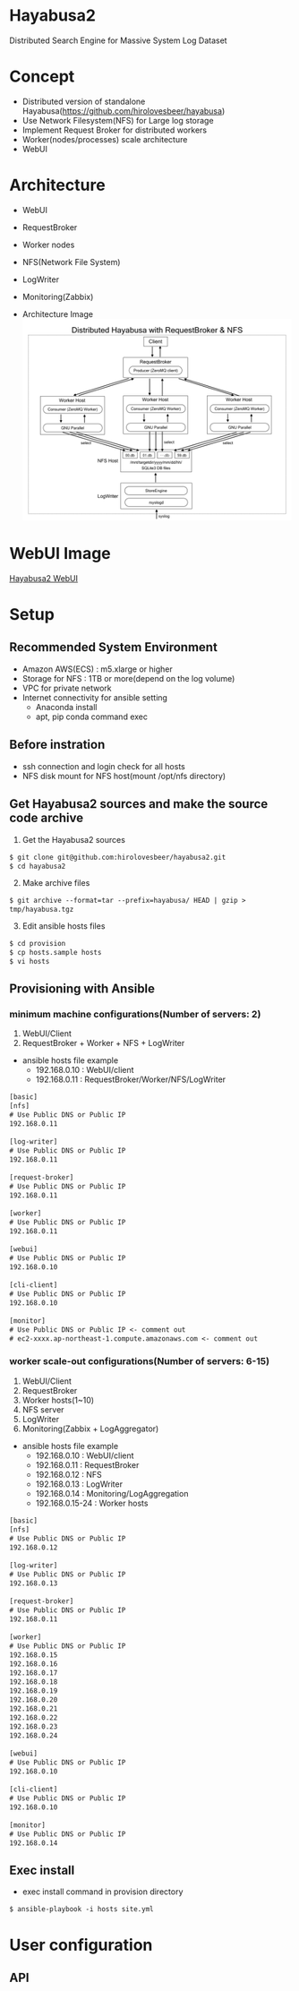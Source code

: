 # Hayabusa2
Distributed Search Engine for Massive System Log Dataset

# Concept
- Distributed version of standalone Hayabusa(https://github.com/hirolovesbeer/hayabusa)
- Use Network Filesystem(NFS) for Large log storage
- Implement Request Broker for distributed workers
- Worker(nodes/processes) scale architecture
- WebUI

# Architecture
- WebUI
- RequestBroker
- Worker nodes
- NFS(Network File System)
- LogWriter
- Monitoring(Zabbix)

- Architecture Image
![Distributed Hayabusa Architecture](./images/distributed-hayabusa-with-NFS-arch.png "distributed hayabusa architecture image")

# WebUI Image
[Hayabusa2 WebUI](./webui/README.md)

# Setup
## Recommended System Environment
- Amazon AWS(ECS) : m5.xlarge or higher
- Storage for NFS : 1TB or more(depend on the log volume)
- VPC for private network
- Internet connectivity for ansible setting
  - Anaconda install
  - apt, pip conda command exec

## Before instration
- ssh connection and login check for all hosts
- NFS disk mount for NFS host(mount /opt/nfs directory)

## Get Hayabusa2 sources and make the source code archive
1. Get the Hayabusa2 sources

```
$ git clone git@github.com:hirolovesbeer/hayabusa2.git
$ cd hayabusa2
```

2. Make archive files
```
$ git archive --format=tar --prefix=hayabusa/ HEAD | gzip > tmp/hayabusa.tgz
```

3. Edit ansible hosts files

```
$ cd provision
$ cp hosts.sample hosts
$ vi hosts
```


## Provisioning with Ansible
### minimum machine configurations(Number of servers: 2)
1. WebUI/Client
2. RequestBroker + Worker + NFS + LogWriter


- ansible hosts file example
  - 192.168.0.10 : WebUI/client
  - 192.168.0.11 : RequestBroker/Worker/NFS/LogWriter

```
[basic]
[nfs]
# Use Public DNS or Public IP
192.168.0.11

[log-writer]
# Use Public DNS or Public IP
192.168.0.11

[request-broker]
# Use Public DNS or Public IP
192.168.0.11

[worker]
# Use Public DNS or Public IP
192.168.0.11

[webui]
# Use Public DNS or Public IP
192.168.0.10

[cli-client]
# Use Public DNS or Public IP
192.168.0.10

[monitor]
# Use Public DNS or Public IP <- comment out
# ec2-xxxx.ap-northeast-1.compute.amazonaws.com <- comment out
```

### worker scale-out configurations(Number of servers: 6-15)
1. WebUI/Client
2. RequestBroker
3. Worker hosts(1~10)
4. NFS server
5. LogWriter
6. Monitoring(Zabbix + LogAggregator)


- ansible hosts file example
  - 192.168.0.10 : WebUI/client
  - 192.168.0.11 : RequestBroker
  - 192.168.0.12 : NFS
  - 192.168.0.13 : LogWriter
  - 192.168.0.14 : Monitoring/LogAggregation
  - 192.168.0.15-24 : Worker hosts

```
[basic]
[nfs]
# Use Public DNS or Public IP
192.168.0.12

[log-writer]
# Use Public DNS or Public IP
192.168.0.13

[request-broker]
# Use Public DNS or Public IP
192.168.0.11

[worker]
# Use Public DNS or Public IP
192.168.0.15
192.168.0.16
192.168.0.17
192.168.0.18
192.168.0.19
192.168.0.20
192.168.0.21
192.168.0.22
192.168.0.23
192.168.0.24

[webui]
# Use Public DNS or Public IP
192.168.0.10

[cli-client]
# Use Public DNS or Public IP
192.168.0.10

[monitor]
# Use Public DNS or Public IP
192.168.0.14
```


## Exec install
- exec install command in provision directory

```
$ ansible-playbook -i hosts site.yml
```



# User configuration
## API
